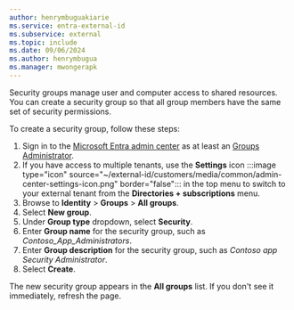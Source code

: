 ```yaml
---
author: henrymbuguakiarie
ms.service: entra-external-id
ms.subservice: external
ms.topic: include
ms.date: 09/06/2024
ms.author: henrymbugua
ms.manager: mwongerapk
---
```


Security groups manage user and computer access to shared resources. You can create a security group so that all group members have the same set of security permissions.

To create a security group, follow these steps:

1. Sign in to the [Microsoft Entra admin center](https://entra.microsoft.com) as at least an [Groups Administrator](../../../../identity/role-based-access-control/permissions-reference.md#groups-administrator).
1. If you have access to multiple tenants, use the **Settings** icon :::image type="icon" source="~/external-id/customers/media/common/admin-center-settings-icon.png" border="false"::: in the top menu to switch to your external tenant from the **Directories + subscriptions** menu. 
1. Browse to **Identity** > **Groups** > **All groups**.
1. Select **New group**.
1. Under **Group type** dropdown, select **Security**.
1. Enter **Group name** for the security group, such as *Contoso_App_Administrators*.
1. Enter **Group description** for the security group, such as *Contoso app Security Administrator*.
1. Select **Create**.

The new security group appears in the **All groups** list. If you don't see it immediately, refresh the page.
